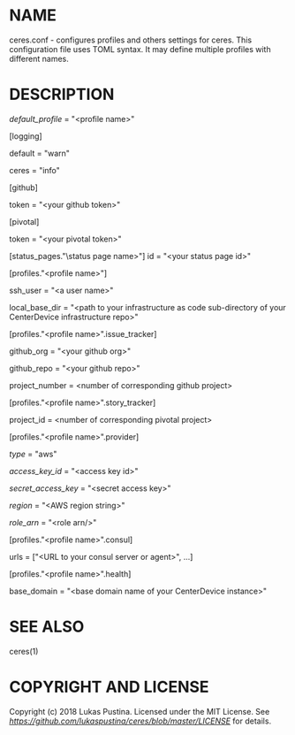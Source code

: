 # NAME

ceres.conf - configures profiles and others settings for ceres. This configuration file uses TOML syntax. It may define multiple profiles with different names.

# DESCRIPTION

*default_profile* = "\<profile name\>"

[logging]

default = "warn"

ceres = "info"

[github]

token = "\<your github token\>"

[pivotal]

token = "\<your pivotal token\>"

[status_pages."\status page name\>"]
id = "\<your status page id\>"

[profiles."\<profile name\>"]

ssh_user = "\<a user name\>"

local_base_dir = "\<path to your infrastructure as code sub-directory of your CenterDevice infrastructure repo\>"

[profiles."\<profile name\>".issue_tracker]

github_org = "\<your github org\>"

github_repo = "\<your github repo\>"

project_number = \<number of corresponding github project\>

[profiles."\<profile name\>".story_tracker]

project_id = \<number of corresponding pivotal project\>

[profiles."\<profile name\>".provider]

*type* = "aws"

*access_key_id* = "\<access key id\>"

*secret_access_key* = "\<secret access key\>"

*region* = "\<AWS region string\>"

*role_arn* = "\<role arn/>"

[profiles."\<profile name\>".consul]

urls = ["\<URL to your consul server or agent\>", ...]

[profiles."\<profile name\>".health]

base_domain = "\<base domain name of your CenterDevice instance\>"

# SEE ALSO
  ceres(1)

# COPYRIGHT AND LICENSE

Copyright (c) 2018 Lukas Pustina. Licensed under the MIT License. See *https://github.com/lukaspustina/ceres/blob/master/LICENSE* for details.

